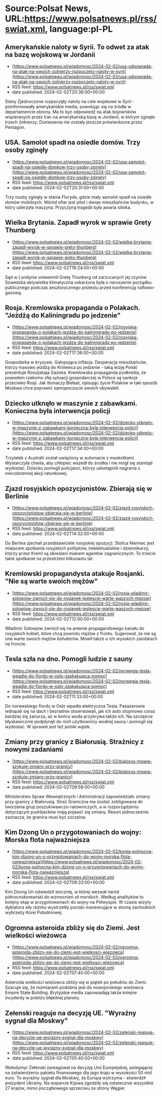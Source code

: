 # Source:Polsat News, URL:https://www.polsatnews.pl/rss/swiat.xml, language:pl-PL

## Amerykańskie naloty w Syrii. To odwet za atak na bazę wojskową w Jordanii
 - [https://www.polsatnews.pl/wiadomosc/2024-02-02/usa-odpowiada-na-atak-na-swoich-zolnierzy-rozpoczeto-naloty-w-syrii](https://www.polsatnews.pl/wiadomosc/2024-02-02/usa-odpowiada-na-atak-na-swoich-zolnierzy-rozpoczeto-naloty-w-syrii)
 - RSS feed: https://www.polsatnews.pl/rss/swiat.xml
 - date published: 2024-02-02T20:36:00+00:00

Stany Zjednoczone rozpoczęły naloty na cele wojskowe w Syrii - poinformowały amerykańskie media, powołując się na źródła w departamencie obrony. Ma to być odpowiedź na atak bojowników wspieranych przez Iran na amerykańską bazę w Jordanii, w którym zginęło trzech żołnierzy. Doniesienia nie zostały jeszcze potwierdzone przez Pentagon.

## USA. Samolot spadł na osiedle domów. Trzy osoby zginęły
 - [https://www.polsatnews.pl/wiadomosc/2024-02-02/usa-samolot-spadl-na-osiedle-domkow-trzy-osoby-zginely](https://www.polsatnews.pl/wiadomosc/2024-02-02/usa-samolot-spadl-na-osiedle-domkow-trzy-osoby-zginely)
 - RSS feed: https://www.polsatnews.pl/rss/swiat.xml
 - date published: 2024-02-02T20:31:00+00:00

Trzy osoby zginęły w stanie Floryda, gdzie mały samolot spadł na osiedle domów mobilnych. Wśród ofiar jest pilot i dwoje mieszkańców budynku, w który uderzyła maszyna. Przyczyną tragedii była awaria silnika.

## Wielka Brytania. Zapadł wyrok w sprawie Grety Thunberg
 - [https://www.polsatnews.pl/wiadomosc/2024-02-02/wielka-brytania-zapadl-wyrok-w-sprawie-grety-thunberg](https://www.polsatnews.pl/wiadomosc/2024-02-02/wielka-brytania-zapadl-wyrok-w-sprawie-grety-thunberg)
 - RSS feed: https://www.polsatnews.pl/rss/swiat.xml
 - date published: 2024-02-02T19:24:00+00:00

Sąd w Londynie uniewinnił Gretę Thunberg od zarzucanych jej czynów. Szwedzka aktywistka klimatyczna oskarżona była o naruszenie porządku publicznego podczas zeszłorocznego protestu przed konferencją naftowo-gazową.

## Rosja. Kremlowska propaganda o Polakach. "Jeżdżą do Kaliningradu po jedzenie"
 - [https://www.polsatnews.pl/wiadomosc/2024-02-02/rosyjska-propaganda-o-polakach-jezdza-do-kaliningradu-po-jedzenie](https://www.polsatnews.pl/wiadomosc/2024-02-02/rosyjska-propaganda-o-polakach-jezdza-do-kaliningradu-po-jedzenie)
 - RSS feed: https://www.polsatnews.pl/rss/swiat.xml
 - date published: 2024-02-02T17:36:00+00:00

Gospodarka w kryzysie. Galopująca inflacja. Desperacja mieszkańców, którzy masowo jeżdżą do Królewca po jedzenie - taką wizję Polski prezentuje Rossijskaja Gazieta. Kremlowska propaganda podkreśla, że powodem rzekomo złej sytuacji gospodarczej w Polsce są sankcje przeciwko Rosji. Jak tłumaczy Biełsat, opisując życie Polaków w taki sposób Moskwa chce poprawić samopoczucie swoich obywateli.

## Dziecko utknęło w maszynie z zabawkami. Konieczna była interwencja policji
 - [https://www.polsatnews.pl/wiadomosc/2024-02-02/dziecko-utknelo-w-maszynie-z-zabawkami-konieczna-byla-interwencja-policji](https://www.polsatnews.pl/wiadomosc/2024-02-02/dziecko-utknelo-w-maszynie-z-zabawkami-konieczna-byla-interwencja-policji)
 - RSS feed: https://www.polsatnews.pl/rss/swiat.xml
 - date published: 2024-02-02T17:34:00+00:00

Trzylatek z Australii został uwięziony w automacie z maskotkami. Wystarczyła chwila, aby chłopiec wszedł do środka i nie mógł się stamtąd wydostać. Dziecku pomogli policjanci, którzy udostępnili nagrania z niecodziennej akcji ratunkowej.

## Zjazd rosyjskich opozycjonistów. Zbierają się w Berlinie
 - [https://www.polsatnews.pl/wiadomosc/2024-02-02/zjazd-rosyjskich-opozycjonistow-zbieraja-sie-w-berlinie](https://www.polsatnews.pl/wiadomosc/2024-02-02/zjazd-rosyjskich-opozycjonistow-zbieraja-sie-w-berlinie)
 - RSS feed: https://www.polsatnews.pl/rss/swiat.xml
 - date published: 2024-02-02T14:32:00+00:00

Do Berlina zjechali przedstawiciele rosyjskiej opozycji. Stolica Niemiec jest miejscem spotkania rosyjskich polityków, intelektualistów i dziennikarzy, którzy przez Kreml są określani mianem agentów zagranicznych. To trzecie takie spotkanie na przestrzeni kilkunastu lat.

## Kremlowski propagandysta atakuje Rosjanki. "Nie są warte swoich mężów"
 - [https://www.polsatnews.pl/wiadomosc/2024-02-02/rosja-wladimir-solowjow-zwrocil-sie-do-rosjanek-jestescie-warte-waszych-mezow](https://www.polsatnews.pl/wiadomosc/2024-02-02/rosja-wladimir-solowjow-zwrocil-sie-do-rosjanek-jestescie-warte-waszych-mezow)
 - RSS feed: https://www.polsatnews.pl/rss/swiat.xml
 - date published: 2024-02-02T12:00:00+00:00

Władimir Sołowjow zwrócił się na antenie propagandowego kanału do rosyjskich kobiet, które chcą powrotu mężów z frontu. Sugerował, że nie są one warte swoich mężów bohaterów. Mówił także o ich wysokich zarobkach na froncie.

## Tesla szła na dno. Pomogli ludzie z sauny
 - [https://www.polsatnews.pl/wiadomosc/2024-02-02/norwegia-tesla-wpadla-do-fiordu-w-oslo-zaskakujaca-pomoc](https://www.polsatnews.pl/wiadomosc/2024-02-02/norwegia-tesla-wpadla-do-fiordu-w-oslo-zaskakujaca-pomoc)
 - RSS feed: https://www.polsatnews.pl/rss/swiat.xml
 - date published: 2024-02-02T11:33:00+00:00

Do norweskiego fiordu w Oslo wpadła elektryczna Tesla. Pasażerowie wdrapali się na dach i bezradnie obserwowali, jak ich auto stopniowo coraz bardziej się zanurza, aż w końcu woda przykrywa także ich. Na szczęście błyskawicznie podpłynęli do nich użytkownicy wodnej sauny i pomogli się wydostać. W sprawie jest też polski wątek.

## Zmiany przy granicy z Białorusią. Strażnicy z nowymi zadaniami
 - [https://www.polsatnews.pl/wiadomosc/2024-02-02/bialorus-mswia-szykuje-zmiany-przy-granicy](https://www.polsatnews.pl/wiadomosc/2024-02-02/bialorus-mswia-szykuje-zmiany-przy-granicy)
 - RSS feed: https://www.polsatnews.pl/rss/swiat.xml
 - date published: 2024-02-02T09:58:00+00:00

Ministerstwo Spraw Wewnętrznych i Administracji zapowiedziało zmiany przy granicy z Białorusią. Straż Graniczna ma zostać zobligowana do tworzenia grup poszukiwawczo-ratowniczych, a w rozporządzeniu dotyczącym pushbacków mają pojawić się zmiany. Resort jednocześnie zaznacza, że granica musi być szczelna.

## Kim Dzong Un o przygotowaniach do wojny: Morska flota najważniejsza
 - [https://www.polsatnews.pl/wiadomosc/2024-02-02/korea-polnocna-kim-dzong-un-o-przygotowaniach-do-wojny-morska-flota-najwazniejsza](https://www.polsatnews.pl/wiadomosc/2024-02-02/korea-polnocna-kim-dzong-un-o-przygotowaniach-do-wojny-morska-flota-najwazniejsza)
 - RSS feed: https://www.polsatnews.pl/rss/swiat.xml
 - date published: 2024-02-02T09:33:00+00:00

Kim Dzong Un odwiedził stocznię, w której wezwał naród północnokoreański do wzmocnień sił morskich. Według analityków to kolejny etap w przygotowaniach do wojny na Półwyspie. W czasie wizyty dyktatora siły reżimu wystrzeliły pociski manewrujące w stronę zachodnich wybrzeży Korei Południowej.

## Ogromna asteroida zbliży się do Ziemi. Jest wielkości wieżowca
 - [https://www.polsatnews.pl/wiadomosc/2024-02-02/ogromna-asteroida-zblizy-sie-do-ziemi-jest-wielkosci-wiezowca](https://www.polsatnews.pl/wiadomosc/2024-02-02/ogromna-asteroida-zblizy-sie-do-ziemi-jest-wielkosci-wiezowca)
 - RSS feed: https://www.polsatnews.pl/rss/swiat.xml
 - date published: 2024-02-02T07:40:00+00:00

Asteroida wielkości wieżowca zbliży się w piątek po południu do Ziemi. Szacuje się, że rozmiarami podobna jest do nowojorskiego wieżowca Empire State Building. Brytyjskie media zapowiadają także kolejne incydenty w pobliżu błękitnej planety.

## Zełenski reaguje na decyzję UE. "Wyraźny sygnał dla Moskwy"
 - [https://www.polsatnews.pl/wiadomosc/2024-02-02/zelenski-reaguje-na-decyzje-ue-wyrazny-sygnal-dla-moskwy](https://www.polsatnews.pl/wiadomosc/2024-02-02/zelenski-reaguje-na-decyzje-ue-wyrazny-sygnal-dla-moskwy)
 - RSS feed: https://www.polsatnews.pl/rss/swiat.xml
 - date published: 2024-02-02T05:40:00+00:00

Wołodymyr Zełenski zareagował na decyzję Unii Europejskiej, polegającej na zatwierdzeniu pakietu finansowego dla jego kraju w wysokości 50 mld euro. To wyraźny sygnał dla Moskwy, że Europa wytrzyma - stwierdził prezydent Ukrainy. Na wsparcie Kijowa zgodziły się ostatecznie wszystkie 27 krajów, mimo początkowego sprzeciwu ze strony Węgier.

